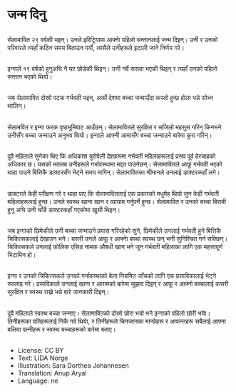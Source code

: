 # जन्म दिनु

##
सेलामावित २९ वर्षकी भइन्। उनले इरिट्रियामा आफ्नाे पहिलो सन्तानलाई जन्म दिइन्। उनी र उनको परिवारले त्यहाँ कठिन समय बिताउन पर्यो, त्यसैले उनीहरूले इटाली जाने निर्णय गरे।

##
इन्गाले १९ वर्षको हुनुअघि नै घर छोडेकी थिइन्। उनी नर्वे सरूवा भएकी थिइन् र त्यहाँ उनको पहिलो सन्तान भएको थियो।

##
जब सेलामावित दोस्रो पटक गर्भवती भइन्, अर्को देशमा बच्चा जन्माउँदा कस्तो हुन्छ होला भन्ने सोच्न थालिन्।

##
सेलामवित र इन्गा फरक पृष्ठभूमिबाट आउँछन्। सेलामावितले सुरक्षित र सजिलो महसुस गरिन् किनभने उनीसँग बच्चा जन्माउने अनुभव थियो। इन्गाले आफ्नी आमासँग बच्चा जन्माउने बारेमा कुरा गरिन्।

##
दुवै महिलाले सुनेका थिए कि अधिकांश युरोपेली देशहरूमा गर्भवती महिलाहरूलाई प्रसव पूर्व हेरचाहको अधिकार छ। यसको मतलब उनीहरूले गर्भावस्थामा मद्दत पाउनेछन्। सेलामावितले आफू गर्भवती भएको थाहा पाउने बित्तिकै डाक्टरसँग भेट्ने समय मागिन्। सेलामावितका श्रीमानले उनलाई डाक्टरकहाँ लगे।

##
डाक्टरले केही परीक्षण गरे र थाहा पाए कि सेलामावितलाई एक प्रकारको मधुमेह थियो जुन केही गर्भवती महिलाहरूलाई हुन्छ। उनले स्वस्थ खाना खान र व्यायाम गर्नुपर्ने हुन्छ। सेलामावित र उनको बच्चा बिरामी हुनु अघि उनी चाँडै डाक्टरकहाँ गएकोमा खुसी थिइन्।

##
जब इन्गाको छिमेकीले उनी बच्चा जन्माउने प्रयास गरिरहेको सुने, छिमेकीले उनलाई गर्भवती हुने बित्तिकै चिकित्सकलाई देखाउन भने। यसरी उनले आफू र आफ्नाे बच्चा स्वस्थ छन् भनी सुनिश्चित गर्न सक्छिन्। चिकित्सकले उनलाई फोलिक एसिड नामक औषधी खान भने जून गर्भवती महिलाका लागि एक महत्त्वपूर्ण भिटामिन हो।

##
इन्गा र उनको चिकित्सकले उनको गर्भावस्थाको बेला नियमित जाँचको लागि एक प्रसाविकालाई भेट्ने सल्लाह गरे। प्रसाविकाले उनलाई खाना र आरामको बारेमा सुझाव दिइन् र आफू र आफ्नो बच्चालाई कसरी सुरक्षित र स्वस्थ राख्ने भन्ने बारे जानकारी दिइन्।

##
दुवै महिलाले स्वस्थ बच्चा जन्माए। सेलामावितको दोस्रो छोरा भयो भने इन्गाको पहिलो छोरी भयाे। तिनीहरूका पतिहरूलाई निकै गर्व थियाे, र तिनीहरूले चिनजानका मान्छेहरू र आफन्तहरू सबैलाई आफ्ना बलिया पत्नीहरू र स्वस्थ बच्चाहरूको बारेमा बताए।

##
* License: CC BY
* Text: LIDA Norge
* Illustration: Sara Dorthea Johannesen
* Translation: Anup Aryal
* Language: ne
